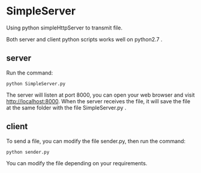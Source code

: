 # SimpleServer
Using python simpleHttpServer to transmit file.

Both server and client python scripts works well on python2.7 .
## server
Run the command:
```
python SimpleServer.py
```
The server will listen at port 8000, you can open your web browser and visit <http://localhost:8000>.
When the server receives the file, it will save the file at the same folder with the file SimpleServer.py .
## client
To send a file, you can modify the file sender.py, then run the command:
```
python sender.py
```

You can modify the file depending on your requirements.



